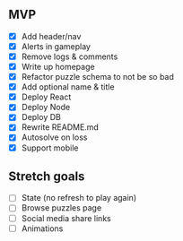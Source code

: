 ## MVP
- [x] Add header/nav
- [x] Alerts in gameplay
- [x] Remove logs & comments
- [x] Write up homepage
- [x] Refactor puzzle schema to not be so bad
- [x] Add optional name & title
- [x] Deploy React
- [x] Deploy Node
- [x] Deploy DB
- [x] Rewrite README.md
- [x] Autosolve on loss
- [x] Support mobile

## Stretch goals
- [ ] State (no refresh to play again)
- [ ] Browse puzzles page
- [ ] Social media share links
- [ ] Animations
